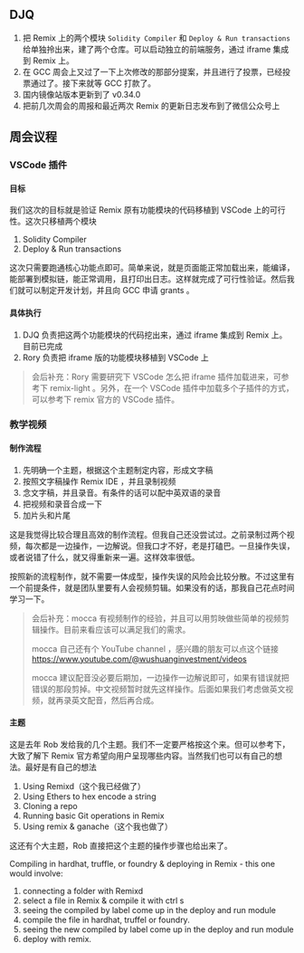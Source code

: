 ## DJQ
1. 把 Remix 上的两个模块 `Solidity Compiler` 和 `Deploy & Run transactions` 给单独拎出来，建了两个仓库。可以启动独立的前端服务，通过 iframe 集成到 Remix 上。
2. 在 GCC 周会上又过了一下上次修改的那部分提案，并且进行了投票，已经投票通过了。接下来就等 GCC 打款了。
3. 国内镜像站版本更新到了 v0.34.0
4. 把前几次周会的周报和最近两次 Remix 的更新日志发布到了微信公众号上


## 周会议程
### VSCode 插件
#### 目标
我们这次的目标就是验证 Remix 原有功能模块的代码移植到 VSCode 上的可行性。这次只移植两个模块
1. Solidity Compiler
2. Deploy & Run transactions

这次只需要跑通核心功能点即可。简单来说，就是页面能正常加载出来，能编译，能部署到模拟链，能正常调用，且打印出日志。这样就完成了可行性验证。然后我们就可以制定开发计划，并且向 GCC 申请 grants 。

#### 具体执行
1. DJQ 负责把这两个功能模块的代码挖出来，通过 iframe 集成到 Remix 上。目前已完成
2. Rory 负责把 iframe 版的功能模块移植到 VSCode 上

>会后补充：Rory 需要研究下 VSCode 怎么把 iframe 插件加载进来，可参考下 remix-light 。另外，在一个 VSCode 插件中加载多个子插件的方式，可以参考下 remix 官方的 VSCode 插件。

### 教学视频
#### 制作流程
1. 先明确一个主题，根据这个主题制定内容，形成文字稿
2. 按照文字稿操作 Remix IDE ，并且录制视频
3. 念文字稿，并且录音。有条件的话可以配中英双语的录音
4. 把视频和录音合成一下
5. 加片头和片尾

这是我觉得比较合理且高效的制作流程。但我自己还没尝试过。之前录制过两个视频，每次都是一边操作，一边解说。但我口才不好，老是打磕巴。一旦操作失误，或者说错了什么，就又得重新来一遍。这样效率很低。

按照新的流程制作，就不需要一体成型，操作失误的风险会比较分散。不过这里有一个前提条件，就是团队里要有人会视频剪辑。如果没有的话，那我自己花点时间学习一下。

>会后补充：mocca 有视频制作的经验，并且可以用剪映做些简单的视频剪辑操作。目前来看应该可以满足我们的需求。
>
>mocca 自己还有个 YouTube channel ，感兴趣的朋友可以点这个链接
>https://www.youtube.com/@wushuanginvestment/videos
>
>mocca 建议配音没必要后期加，一边操作一边解说即可，如果有错误就把错误的那段剪掉。中文视频暂时就先这样操作。后面如果我们考虑做英文视频，就再录英文配音，然后再合成。

#### 主题
这是去年 Rob 发给我的几个主题。我们不一定要严格按这个来。但可以参考下，大致了解下 Remix 官方希望向用户呈现哪些内容。当然我们也可以有自己的想法。最好是有自己的想法
1. Using Remixd（这个我已经做了）
2. Using Ethers to hex encode a string
3. Cloning a repo
4. Running basic Git operations in Remix
5. Using remix & ganache（这个我也做了）

这还有个大主题，Rob 直接把这个主题的操作步骤也给出来了。

Compiling in hardhat, truffle, or foundry & deploying in Remix - this one would involve:
1. connecting a folder with Remixd
2. select a file in Remix & compile it with ctrl s
3. seeing the compiled by label come up in the deploy and run module
4. compile the file in hardhat, truffel or foundry.
5. seeing the new compiled by label come up in the deploy and run module
6. deploy with remix.


